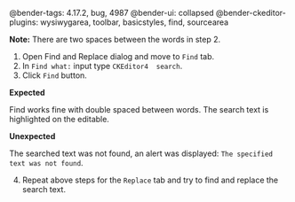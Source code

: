 @bender-tags: 4.17.2, bug, 4987
@bender-ui: collapsed
@bender-ckeditor-plugins: wysiwygarea, toolbar, basicstyles, find, sourcearea

**Note:** There are two spaces between the words in step 2.

1. Open Find and Replace dialog and move to `Find` tab.
2. In `Find what:` input type `CKEditor4  search`.
3. Click `Find` button.

**Expected**

Find works fine with double spaced between words.
The search text is highlighted on the editable.

**Unexpected**

The searched text was not found, an alert was displayed: ```The specified text was not found```.

4. Repeat above steps for the `Replace` tab and try to find and replace the search text.
